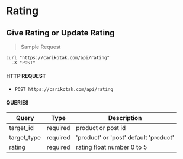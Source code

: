 # Rating

## Give Rating or Update Rating

> Sample Request

```shell
curl "https://carikotak.com/api/rating"
  -X "POST"
```

#### HTTP REQUEST
- `POST https://carikotak.com/api/rating`

#### QUERIES

Query   | Type  | Description
--------| ----- | -----------
target_id   | required  | product or post id
target_type | required  | 'product' or 'post' default 'product'
rating      | required  | rating float number 0 to 5